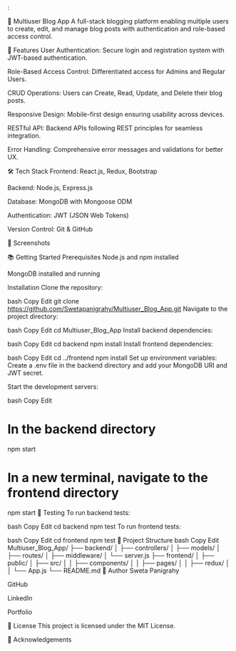 
:

📝 Multiuser Blog App
A full-stack blogging platform enabling multiple users to create, edit, and manage blog posts with authentication and role-based access control.

🚀 Features
User Authentication: Secure login and registration system with JWT-based authentication.

Role-Based Access Control: Differentiated access for Admins and Regular Users.

CRUD Operations: Users can Create, Read, Update, and Delete their blog posts.

Responsive Design: Mobile-first design ensuring usability across devices.

RESTful API: Backend APIs following REST principles for seamless integration.

Error Handling: Comprehensive error messages and validations for better UX.

🛠️ Tech Stack
Frontend: React.js, Redux, Bootstrap

Backend: Node.js, Express.js

Database: MongoDB with Mongoose ODM

Authentication: JWT (JSON Web Tokens)

Version Control: Git & GitHub

📸 Screenshots



📚 Getting Started
Prerequisites
Node.js and npm installed

MongoDB installed and running

Installation
Clone the repository:

bash
Copy
Edit
git clone https://github.com/Swetapanigrahy/Multiuser_Blog_App.git
Navigate to the project directory:

bash
Copy
Edit
cd Multiuser_Blog_App
Install backend dependencies:

bash
Copy
Edit
cd backend
npm install
Install frontend dependencies:

bash
Copy
Edit
cd ../frontend
npm install
Set up environment variables:
Create a .env file in the backend directory and add your MongoDB URI and JWT secret.

Start the development servers:

bash
Copy
Edit
# In the backend directory
npm start

# In a new terminal, navigate to the frontend directory
npm start
🧪 Testing
To run backend tests:

bash
Copy
Edit
cd backend
npm test
To run frontend tests:

bash
Copy
Edit
cd frontend
npm test
📁 Project Structure
bash
Copy
Edit
Multiuser_Blog_App/
├── backend/
│   ├── controllers/
│   ├── models/
│   ├── routes/
│   ├── middleware/
│   └── server.js
├── frontend/
│   ├── public/
│   ├── src/
│   │   ├── components/
│   │   ├── pages/
│   │   ├── redux/
│   │   └── App.js
└── README.md
👤 Author
Sweta Panigrahy

GitHub

LinkedIn

Portfolio

📄 License
This project is licensed under the MIT License.

🌟 Acknowledgements
